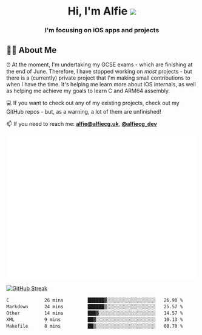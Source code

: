 <h1 align="center">Hi, I'm Alfie <img src="https://raw.githubusercontent.com/MartinHeinz/MartinHeinz/master/wave.gif" width="30px"></h1>
<h3 align="center">I'm focusing on iOS apps and projects</h3>


## 🙋‍♂️ About Me

⏰ At the moment, I'm undertaking my GCSE exams - which are finishing at the end of June. Therefore, I have stopped working on _most_ projects - but there is a (currently) private project that I'm making small contributions to when I have the time. It's helping me learn more about iOS internals, as well as helping me achieve my goals to learn C and ARM64 assembly. 

💻 If you want to check out any of my existing projects, check out my GitHub repos - but, as a warning, a lot of them are unfinished!

📫 If you need to reach me: **alfie@alfiecg.uk**, **[@alfiecg_dev](https://twitter.com/alfiecg_dev)**

<img align="center" src="/github-metrics.svg" alt="Metrics" width="500">

[![GitHub Streak](https://streak-stats.demolab.com/?user=alfiecg24)](https://git.io/streak-stats)

<!--START_SECTION:waka-->

```txt
C             26 mins         ██████▓░░░░░░░░░░░░░░░░░░   26.90 %
Markdown      24 mins         ██████▒░░░░░░░░░░░░░░░░░░   25.57 %
Other         14 mins         ███▓░░░░░░░░░░░░░░░░░░░░░   14.57 %
XML           9 mins          ██▓░░░░░░░░░░░░░░░░░░░░░░   10.13 %
Makefile      8 mins          ██▒░░░░░░░░░░░░░░░░░░░░░░   08.70 %
```

<!--END_SECTION:waka-->
